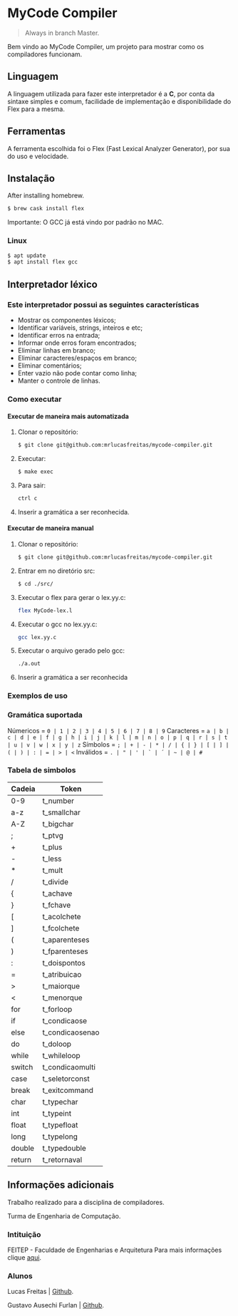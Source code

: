 # **MyCode Compiler**
> Always in branch Master.

Bem vindo ao MyCode Compiler, um projeto para mostrar como os compiladores funcionam.

## **Linguagem**

A linguagem utilizada para fazer este interpretador é a **C**, por conta da sintaxe simples e comum, facilidade de implementação e disponibilidade do Flex para a mesma.

## **Ferramentas**

A ferramenta escolhida foi o Flex (Fast Lexical Analyzer Generator), por sua do uso e velocidade.

## **Instalação**
After installing homebrew.
```sh
$ brew cask install flex
```
Importante: O GCC já está vindo por padrão no MAC.

### Linux
```sh
$ apt update
$ apt install flex gcc
```

## **Interpretador léxico**
### Este interpretador possui as seguintes características
* Mostrar os componentes léxicos;
* Identificar variáveis, strings, inteiros e etc;
* Identificar erros na entrada;
* Informar onde erros foram encontrados;
* Eliminar linhas em branco;
* Eliminar caracteres/espaços em branco;
* Eliminar comentários;
* Enter vazio não pode contar como linha;
* Manter o controle de linhas.

### Como executar
#### Executar de maneira mais automatizada
1. Clonar o repositório:
    ```sh
    $ git clone git@github.com:mrlucasfreitas/mycode-compiler.git
    ```
2. Executar:
    ```sh
    $ make exec
    ```
3. Para sair:
    ```sh
    ctrl c
    ```
4. Inserir a gramática a ser reconhecida.

#### Executar de maneira manual
1. Clonar o repositório:
    ```sh
    $ git clone git@github.com:mrlucasfreitas/mycode-compiler.git
    ```
2. Entrar em no diretório src:
    ```sh
    $ cd ./src/
    ```
3. Executar o flex para gerar o lex.yy.c:
    ```sh
    flex MyCode-lex.l
    ```
4. Executar o gcc no lex.yy.c:
    ```sh
    gcc lex.yy.c
    ```
5. Executar o arquivo gerado pelo gcc:
    ```sh
    ./a.out
    ```
6. Inserir a gramática a ser reconhecida

### Exemplos de uso

### Gramática suportada

Númericos = ``` 0 | 1 | 2 | 3 | 4 | 5 | 6 | 7 | 8 | 9 ```
Caracteres = ``` a | b | c | d | e | f | g | h | i | j | k | l | m | n | o | p | q | r | s | t | u | v | w | x | y | z ```
Símbolos = ``` ; | + | - | * | / | { | } | [ | ] | ( | ) | : | = | > | < ```
Inválidos = ``` . | " | ' | ` | ´ | ~ | @ | # ```

### Tabela de simbolos
| Cadeia | Token |
| ------ | ----- |
| 0-9 | t_number |
| a-z | t_smallchar |
| A-Z | t_bigchar |
| ;	| t_ptvg |
| +	| t_plus |
| -	| t_less |
| *	| t_mult |
| /	| t_divide |
| {	| t_achave |
| }	| t_fchave |
| [	| t_acolchete |
| ]	| t_fcolchete |
| (	| t_aparenteses |
| )	| t_fparenteses |
| :	| t_doispontos |
| =	| t_atribuicao |
| >	| t_maiorque |
| <	| t_menorque |
| for | t_forloop |
| if | t_condicaose |
| else | t_condicaosenao |
| do | t_doloop |
| while	| t_whileloop |
| switch | t_condicaomulti |
| case | t_seletorconst |
| break	| t_exitcommand |
| char | t_typechar |
| int | t_typeint |
| float	| t_typefloat |
| long | t_typelong |
| double | t_typedouble |
| return | t_retornaval |

## **Informações adicionais**
Trabalho realizado para a disciplina de compiladores.

Turma de Engenharia de Computação.

### Intituição
FEITEP - Faculdade de Engenharias e Arquitetura
Para mais informações clique [aqui](http://www.feitep.edu.br/).

### Alunos
Lucas Freitas | [Github](https://github.com/mrlucasfreitas).

Gustavo Ausechi Furlan |  [Github](https://github.com/SirZexTru).
